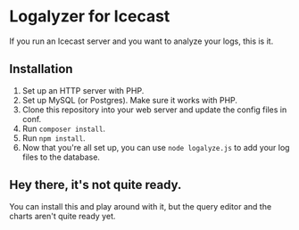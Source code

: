 # Logalyzer for Icecast

If you run an Icecast server and you want to analyze your logs, this is it.

## Installation

1. Set up an HTTP server with PHP.
2. Set up MySQL (or Postgres). Make sure it works with PHP.
3. Clone this repository into your web server and update the config files in conf.
4. Run `composer install`.
5. Run `npm install`.
4. Now that you're all set up, you can use `node logalyze.js` to add your log files to the database.

## Hey there, it's not quite ready.

You can install this and play around with it, but the query editor and the charts aren't quite ready yet.
